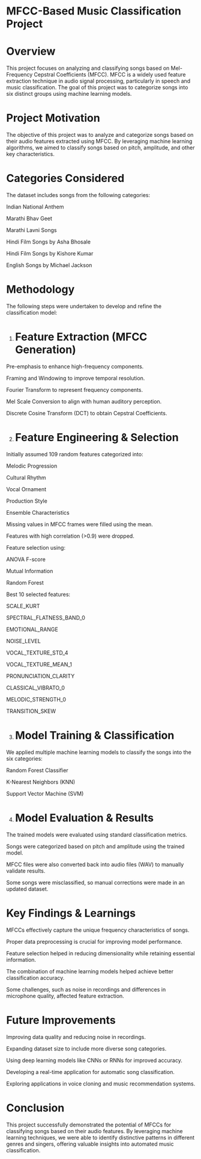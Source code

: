 # MFCC-Based Music Classification Project

# Overview

This project focuses on analyzing and classifying songs based on Mel-Frequency Cepstral Coefficients (MFCC). MFCC is a widely used feature extraction technique in audio signal processing, particularly in speech and music classification. The goal of this project was to categorize songs into six distinct groups using machine learning models.

# Project Motivation

The objective of this project was to analyze and categorize songs based on their audio features extracted using MFCC. By leveraging machine learning algorithms, we aimed to classify songs based on pitch, amplitude, and other key characteristics.

# Categories Considered

The dataset includes songs from the following categories:

Indian National Anthem

Marathi Bhav Geet

Marathi Lavni Songs

Hindi Film Songs by Asha Bhosale

Hindi Film Songs by Kishore Kumar

English Songs by Michael Jackson

# Methodology

The following steps were undertaken to develop and refine the classification model:

1. # Feature Extraction (MFCC Generation)

Pre-emphasis to enhance high-frequency components.

Framing and Windowing to improve temporal resolution.

Fourier Transform to represent frequency components.

Mel Scale Conversion to align with human auditory perception.

Discrete Cosine Transform (DCT) to obtain Cepstral Coefficients.

2. # Feature Engineering & Selection

Initially assumed 109 random features categorized into:

Melodic Progression

Cultural Rhythm

Vocal Ornament

Production Style

Ensemble Characteristics

Missing values in MFCC frames were filled using the mean.

Features with high correlation (>0.9) were dropped.

Feature selection using:

ANOVA F-score

Mutual Information

Random Forest

Best 10 selected features:

SCALE_KURT

SPECTRAL_FLATNESS_BAND_0

EMOTIONAL_RANGE

NOISE_LEVEL

VOCAL_TEXTURE_STD_4

VOCAL_TEXTURE_MEAN_1

PRONUNCIATION_CLARITY

CLASSICAL_VIBRATO_0

MELODIC_STRENGTH_0

TRANSITION_SKEW

3. # Model Training & Classification

We applied multiple machine learning models to classify the songs into the six categories:

Random Forest Classifier

K-Nearest Neighbors (KNN)

Support Vector Machine (SVM)

4. # Model Evaluation & Results

The trained models were evaluated using standard classification metrics.

Songs were categorized based on pitch and amplitude using the trained model.

MFCC files were also converted back into audio files (WAV) to manually validate results.

Some songs were misclassified, so manual corrections were made in an updated dataset.

# Key Findings & Learnings

MFCCs effectively capture the unique frequency characteristics of songs.

Proper data preprocessing is crucial for improving model performance.

Feature selection helped in reducing dimensionality while retaining essential information.

The combination of machine learning models helped achieve better classification accuracy.

Some challenges, such as noise in recordings and differences in microphone quality, affected feature extraction.

# Future Improvements

Improving data quality and reducing noise in recordings.

Expanding dataset size to include more diverse song categories.

Using deep learning models like CNNs or RNNs for improved accuracy.

Developing a real-time application for automatic song classification.

Exploring applications in voice cloning and music recommendation systems.

# Conclusion

This project successfully demonstrated the potential of MFCCs for classifying songs based on their audio features. By leveraging machine learning techniques, we were able to identify distinctive patterns in different genres and singers, offering valuable insights into automated music classification.
